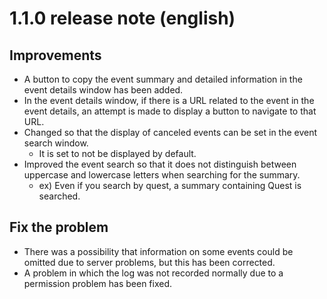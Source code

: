 # 1.1.0 release note (english)

## Improvements
* A button to copy the event summary and detailed information in the event details window has been added.
* In the event details window, if there is a URL related to the event in the event details, an attempt is made to display a button to navigate to that URL.
* Changed so that the display of canceled events can be set in the event search window.
  * It is set to not be displayed by default.
* Improved the event search so that it does not distinguish between uppercase and lowercase letters when searching for the summary.
  * ex) Even if you search by quest, a summary containing Quest is searched.

## Fix the problem
* There was a possibility that information on some events could be omitted due to server problems, but this has been corrected.
* A problem in which the log was not recorded normally due to a permission problem has been fixed.
